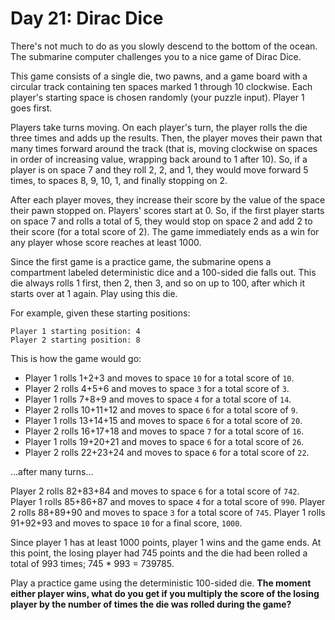 # Day 21: Dirac Dice

There's not much to do as you slowly descend to the bottom of the ocean.
The submarine computer challenges you to a nice game of Dirac Dice.

This game consists of a single die, two pawns, and a game board with a circular track containing ten spaces marked 1 through 10 clockwise.
Each player's starting space is chosen randomly (your puzzle input).
Player 1 goes first.

Players take turns moving.
On each player's turn, the player rolls the die three times and adds up the results.
Then, the player moves their pawn that many times forward around the track (that is, moving clockwise on spaces in order of increasing value, wrapping back around to 1 after 10).
So, if a player is on space 7 and they roll 2, 2, and 1, they would move forward 5 times, to spaces 8, 9, 10, 1, and finally stopping on 2.

After each player moves, they increase their score by the value of the space their pawn stopped on.
Players' scores start at 0.
So, if the first player starts on space 7 and rolls a total of 5, they would stop on space 2 and add 2 to their score (for a total score of 2).
The game immediately ends as a win for any player whose score reaches at least 1000.

Since the first game is a practice game, the submarine opens a compartment labeled deterministic dice and a 100-sided die falls out.
This die always rolls 1 first, then 2, then 3, and so on up to 100, after which it starts over at 1 again. Play using this die.

For example, given these starting positions:
```
Player 1 starting position: 4
Player 2 starting position: 8
```

This is how the game would go:
- Player 1 rolls 1+2+3 and moves to space `10` for a total score of `10`.
- Player 2 rolls 4+5+6 and moves to space `3` for a total score of `3`.
- Player 1 rolls 7+8+9 and moves to space `4` for a total score of `14`.
- Player 2 rolls 10+11+12 and moves to space `6` for a total score of `9`.
- Player 1 rolls 13+14+15 and moves to space `6` for a total score of `20`.
- Player 2 rolls 16+17+18 and moves to space `7` for a total score of `16`.
- Player 1 rolls 19+20+21 and moves to space `6` for a total score of `26`.
- Player 2 rolls 22+23+24 and moves to space `6` for a total score of `22`. 

...after many turns...

Player 2 rolls 82+83+84 and moves to space `6` for a total score of `742`.
Player 1 rolls 85+86+87 and moves to space `4` for a total score of `990`.
Player 2 rolls 88+89+90 and moves to space `3` for a total score of `745`.
Player 1 rolls 91+92+93 and moves to space `10` for a final score, `1000`.

Since player 1 has at least 1000 points, player 1 wins and the game ends.
At this point, the losing player had 745 points and the die had been rolled a total of 993 times; 745 * 993 = 739785.

Play a practice game using the deterministic 100-sided die.
**The moment either player wins, what do you get if you multiply the score of the losing player by the number of times the die was rolled during the game?**
